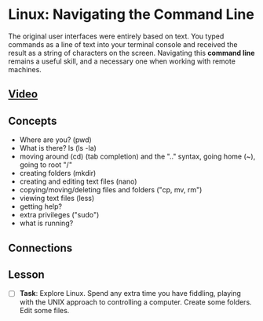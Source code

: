 # Linux: Navigating the Command Line
The original user interfaces were entirely based on text. You typed commands as a line of text into your terminal console and received the result as a string of characters on the screen. Navigating this **command line** remains a useful skill, and a necessary one when working with remote machines.

## [Video](https://vimeo.com/1036829527)

## Concepts
- Where are you? (pwd)
- What is there? ls (ls -la)
- moving around (cd) (tab completion) and the ".." syntax, going home (~), going to root "/"
- creating folders (mkdir)
- creating and editing text files (nano)
- copying/moving/deleting files and folders ("cp, mv, rm")
- viewing text files (less)
- getting help?
- extra privileges ("sudo")
- what is running? 



## Connections

## Lesson

- [ ] **Task**: Explore Linux. Spend any extra time you have fiddling, playing with the UNIX approach to controlling a computer. Create some folders. Edit some files.
